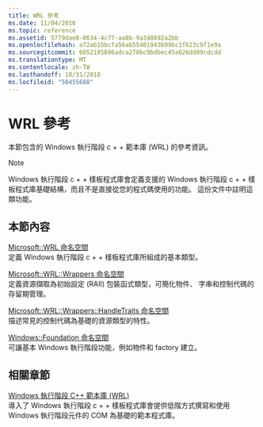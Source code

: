 ```yaml
---
title: WRL 參考
ms.date: 11/04/2016
ms.topic: reference
ms.assetid: 5779dae8-8634-4c77-aa8b-9a348692a2bb
ms.openlocfilehash: a72ab15bcfa56ab55401943b99bc1f623c9f1e9a
ms.sourcegitcommit: 6052185696adca270bc9bdbec45a626dd89cdcdd
ms.translationtype: MT
ms.contentlocale: zh-TW
ms.lasthandoff: 10/31/2018
ms.locfileid: "50455688"
---
```

# <a name="wrl-reference"></a>WRL 參考

本節包含的 Windows 執行階段 c + + 範本庫 (WRL) 的參考資訊。

> [!NOTE]
> Windows 執行階段 c + + 樣板程式庫會定義支援的 Windows 執行階段 c + + 樣板程式庫基礎結構，而且不是直接從您的程式碼使用的功能。 這份文件中註明這類功能。

## <a name="in-this-section"></a>本節內容

[Microsoft::WRL 命名空間](../windows/microsoft-wrl-namespace.md)<br/>
定義 Windows 執行階段 c + + 樣板程式庫所組成的基本類型。

[Microsoft::WRL::Wrappers 命名空間](../windows/microsoft-wrl-wrappers-namespace.md)<br/>
定義資源擷取為初始設定 (RAII) 包裝函式類型，可簡化物件、 字串和控制代碼的存留期管理。

[Microsoft::WRL::Wrappers::HandleTraits 命名空間](../windows/microsoft-wrl-wrappers-handletraits-namespace.md)<br/>
描述常見的控制代碼為基礎的資源類型的特性。

[Windows::Foundation 命名空間](../windows/windows-foundation-namespace.md)<br/>
可讓基本 Windows 執行階段功能，例如物件和 factory 建立。

## <a name="related-sections"></a>相關章節

[Windows 執行階段 C++ 範本庫 (WRL)](../windows/windows-runtime-cpp-template-library-wrl.md)<br/>
導入了 Windows 執行階段 c + + 樣板程式庫會提供低階方式撰寫和使用 Windows 執行階段元件的 COM 為基礎的範本程式庫。
